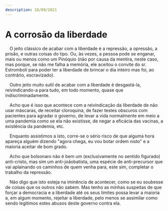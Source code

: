 ```yaml
---
description: 18/09/2021
---
```


# A corrosão da liberdade

<p>&emsp;O jeito clássico de acabar com a liberdade é a repressão, a opressão, a prisão, e outras coisas do tipo. Ou, às vezes, a pessoa pode se enganar, mais ou menos como um Pinóquio (não por causa da mentira, neste caso, mas porque, se não me falha a memória, ele aceitou o convite do sr. Estromboli para poder ter a liberdade de brincar o dia inteiro mas foi, ao contrário, escravizado).</p>
<p>&emsp;Outro jeito muito sutil de acabar com a liberdade é desgastá-la, reivindicando-a para tudo, em todo momento, quase que indiscriminadamente.</p>
<p>&emsp;Acho que é isso que acontece com a reivindicação da liberdade de não usar máscaras, de receitar cloroquina, de fazer testes obscuros com pacientes para agradar o governo, de levar a vida normalmente em meio a uma pandemia como se ela não existisse, de negar a eficácia das vacinas, a existência da pandemia, etc.</p>
<p>&emsp;Enquanto assistimos a isto, corre-se o sério risco de que alguma hora apareça alguém dizendo "agora chega, eu vou botar ordem nisto" e a maioria aceitar de bom grado.</p>
<p>&emsp;Acho que bolsonaro não é bem um (exclusivamente no sentido figurado) anti-cristo, mas sim um anti-joãobatista, uma espécie de anti-precursor que vai aplainando os caminhos de quem venha para, este sim, completar o trabalho da repressão.</p>
<p>&emsp;Não digo que isto esteja na iminência de acontecer, como se eu soubesse de coisas que os outros não sabem. Mas tenho as minhas suspeitas de que forçar a democracia e a liberdade até os seus limites possa levar a maioria a, em algum momento, rejeitar a liberdade, pelo menos se assimilar como sendo legítimos estes abusos deste governo contra ela.</p>
